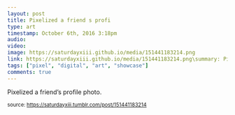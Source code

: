 ```yaml
---
layout: post
title: Pixelized a friend s profi
type: art
timestamp: October 6th, 2016 3:18pm
audio: 
video: 
image: https://saturdayxiii.github.io/media/151441183214.png
link: https://saturdayxiii.github.io/media/151441183214.png\summary: Pixelized a friend’s profile photo.
tags: ["pixel", "digital", "art", "showcase"]
comments: true
---
```


Pixelized a friend’s profile photo.
 
  
<small>source: https://saturdayxiii.tumblr.com/post/151441183214</small>
